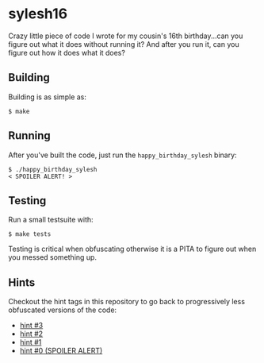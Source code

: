 # sylesh16

Crazy little piece of code I wrote for my cousin's 16th birthday...can you figure out what it does without running it? And after you run it, can you figure out how it does what it does?

## Building

Building is as simple as:

    $ make


## Running

After you've built the code, just run the `happy_birthday_sylesh` binary:

```
$ ./happy_birthday_sylesh
< SPOILER ALERT! >
```
## Testing

Run a small testsuite with:

    $ make tests
    
Testing is critical when obfuscating otherwise it is a PITA to figure out when you messed something up.

## Hints

Checkout the hint tags in this repository to go back to progressively less obfuscated versions of the code:

* [hint #3](https://github.com/pdsouza/koans/blob/sylesh16/hint-3/sylesh16/happy_birthday_sylesh.c)
* [hint #2](https://github.com/pdsouza/koans/blob/sylesh16/hint-2/sylesh16/happy_birthday_sylesh.c)
* [hint #1](https://github.com/pdsouza/koans/blob/sylesh16/hint-1/sylesh16/happy_birthday_sylesh.c)
* [hint #0 (SPOILER ALERT)](https://github.com/pdsouza/koans/blob/sylesh16/hint-0/sylesh16/happy_birthday_sylesh.c)
